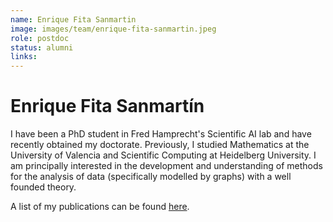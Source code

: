 ```yaml
---
name: Enrique Fita Sanmartin
image: images/team/enrique-fita-sanmartin.jpeg
role: postdoc
status: alumni
links:
---
```


# Enrique Fita Sanmartín


I have been a PhD student in Fred Hamprecht's Scientific AI lab and have recently obtained my doctorate. Previously, I studied Mathematics at the University of Valencia and Scientific Computing at Heidelberg University. I am principally interested in the development and understanding of methods for the analysis of data (specifically modelled by graphs) with a well founded theory. 


A list of my publications can be found [here](https://scholar.google.com/citations?user=YgRrAMcAAAAJ&hl=en&oi=ao).





